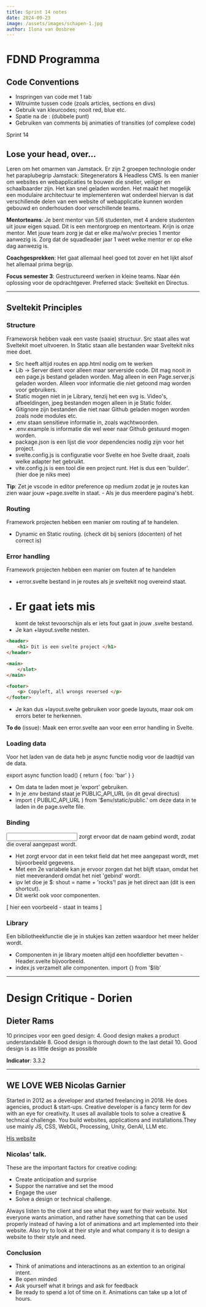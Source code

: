 ```yaml
---
title: Sprint 14 notes
date: 2024-09-23
image: /assets/images/schapen-1.jpg
author: Ilona van Oosbree
---
```


# FDND Programma

## Code Conventions

- Inspringen van code met 1 tab
- Witruimte tussen code (zoals articles, sections en divs)
- Gebruik van kleurcodes; nooit red, blue etc.
- Spatie na de : (dubbele punt)
- Gebruiken van comments bij animaties of transities (of complexe code)

Sprint 14

## Lose your head, over...

Leren om het omarmen van Jamstack. Er zijn 2 groepen technologie onder het paraplubegrip Jamstack: Sitegenerators & Headless CMS.
Is een manier om websites en webapplicaties te bouwen die sneller, veiliger en schaalbaarder zijn. Het kan snel geladen worden. Het maakt het mogelijk een modulaire architectuur te implementeren wat onderdeel hiervan is dat verschillende delen van een website of webapplicatie kunnen worden gebouwd en onderhouden door verschillende teams.

**Mentorteams**:
Je bent mentor van 5/6 studenten, met 4 andere studenten uit jouw eigen squad. Dit is een mentorgroep en mentorteam. Krijn is onze mentor. Met jouw team zorg je dat er elke ma/wo/vr precies 1 mentor aanwezig is. Zorg dat de squadleader jaar 1 weet welke mentor er op elke dag aanwezig is.

**Coachgesprekken**:
Het gaat allemaal heel goed tot zover en het lijkt alsof het allemaal prima begrijp.

**Focus semester 3**:
Gestructureerd werken in kleine teams. Naar één oplossing voor de opdrachtgever.
Preferred stack: Sveltekit en Directus.

---

## Sveltekit Principles

### Structure

Frameworsk hebben vaak een vaste (saaie) structuur. Src staat alles wat Sveltekit moet uitvoeren.
In Static staan alle bestanden waar Sveltekit niks mee doet.

- Src heeft altijd routes en app.html nodig om te werken
- Lib -> Server dient voor alleen maar serverside code. Dit mag nooit in een page.js bestand geladen worden. Mag alleen in een Page.server.js geladen worden. Alleen voor informatie die niet getoond mag worden voor gebruikers.
- Static mogen niet in je Library, tenzij het een svg is. Video's, afbeeldingen, jpeg bestanden mogen alleen in je Static folder.
- Gitignore zijn bestanden die niet naar Github geladen mogen worden zoals node modules etc.
- .env staan sensitieve informatie in, zoals wachtwoorden.
- .env.example is informatie die wel weer naar Github gestuurd mogen worden.
- package.json is een lijst die voor dependencies nodig zijn voor het project.
- svelte.config.js is configuratie voor Svelte en hoe Svelte draait, zoals welke adapter het gebruikt.
- vite.config.js is een tool die een project runt. Het is dus een 'builder'. (hier doe je niks mee)

**Tip**: Zet je vscode in editor preference op medium zodat je je routes kan zien waar jouw +page.svelte in staat. - Als je dus meerdere pagina's hebt.

### Routing

Framework projecten hebben een manier om routing af te handelen.

- Dynamic en Static routing. (check dit bij seniors (docenten) of het correct is)

### Error handling

Framework projecten hebben een manier om fouten af te handelen

- +error.svelte bestand in je routes als je sveltekit nog overeind staat.
- <h1> Er gaat iets mis </h1> komt de tekst tevoorschijn als er iets fout gaat in jouw .svelte bestand.
- Je kan +layout.svelte nesten.

```html
<header>
	<h1> Dit is een svelte project </h1>
</header>

<main>
	</slot>
</main>

<footer>
	<p> Copyleft, all wrongs reversed </p>
</footer>
```

- Je kan dus +layout.svelte gebruiken voor goede layouts, maar ook om errors beter te herkennen.

**To do** (issue): Maak een error.svelte aan voor een error handling in Svelte.

### Loading data

Voor het laden van de data heb je async functie nodig voor de laadtijd van de data.

export async function load() {
return {
foo: 'bar'
}
}

- Om data te laden moet je 'export' gebruiken.
- In je .env bestand staat je PUBLIC_API_URL (in dit geval directus)
- import { PUBLIC_API_URL ) from '$env/static/public.' om deze data in te laden in de page.svelte file.

### Binding

<input bind:value={name} /> zorgt ervoor dat de naam gebind wordt, zodat die overal aangepast wordt.

- Het zorgt ervoor dat in een tekst field dat het mee aangepast wordt, met bijvoorbeeld gegevens.
- Met een 2e variabele kan je ervoor zorgen dat het blijft staan, omdat het niet meeveranderd omdat het niet 'gebind' wordt.
- ipv let doe je $: shout = name + 'rocks'! pas je het direct aan (dit is een shortcut).
- Dit werkt ook voor componenten.

[ hier een voorbeeld - staat in teams ]

### Library

Een bibliotheekfunctie die je in stukjes kan zetten waardoor het meer helder wordt.

- Componenten in je library moeten altijd een hoofdletter bevatten - Header.svelte bijvoorbeeld.
- index.js verzamelt alle componenten. import {} from '$lib'

---

# Design Critique - Dorien

## Dieter Rams

10 principes voor een goed design: 4. Good design makes a product understandable 8. Good design is thorough down to the last detail 10. Good design is as little design as possible

**Indicator**: 3.3.2

---

## WE LOVE WEB Nicolas Garnier

Started in 2012 as a developer and started freelancing in 2018. He does agencies, product & start-ups.
Creative developer is a fancy term for dev with an eye for creativity. It uses all available tools to solve a creative & technical challenge. You build websites, applications and installations.They use mainly JS, CSS, WebGL, Processing, Unity, GenAI, LLM etc.

[His website](https://nico.computer/)

### Nicolas' talk.

These are the important factors for creative coding:

- Create anticipation and surprise
- Suppor the narrative and set the mood
- Engage the user
- Solve a design or technical challenge.

Always listen to the client and see what they want for their website. Not everyone wants animation, and rather have something that can be used properly instead of having a lot of animations and art implemented into their website. Also try to look at their style and what company it is to design a website to their style and need.

### Conclusion

- Think of animations and interactinons as an extention to an original intent.
- Be open minded
- Ask yourself what it brings and ask for feedback
- Be ready to spend a lot of time on it. Animations can take up a lot of hours.
